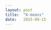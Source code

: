 ```yaml
---
layout: post
title:  "K-means"
date:   2015-09-15
---
```

<script src="{{ "/js/d3.min.js" | prepend: site.baseurl }}"></script>
<head>
    <style>
    .title {
        margin-left: 25%;
        margin-right: 25%;
        font-family: "Lucida Grande";
        margin-top: 40px;
        color: black;
    }
    svg {
        box-shadow: 0px 0px 10px #888888;
        margin-top: 5px;
        margin-left: 25%;
        margin-right: 25%;
    }
    </style>
</head>
<script src="{{ "/js/kmeans.js" | prepend: site.baseurl }}"></script>

